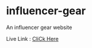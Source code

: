 # influencer-gear
An  influencer gear website

Live Link : [CliCk Here](https://shahriyarhero.github.io/influencer-gear)